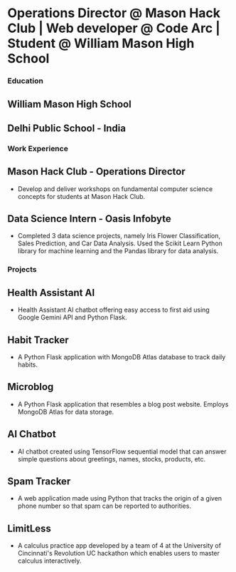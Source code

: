 # Operations Director @ Mason Hack Club | Web developer @ Code Arc | Student @ William Mason High School

### Education
## William Mason High School
## Delhi Public School - India

### Work Experience
## Mason Hack Club - Operations Director
- Develop and deliver workshops on fundamental computer science concepts for students at Mason Hack Club.
## Data Science Intern - Oasis Infobyte
- Completed 3 data science projects, namely Iris Flower Classification, Sales Prediction, and Car Data Analysis. Used the Scikit Learn Python library for machine learning and the Pandas library for data analysis.

### Projects
## Health Assistant AI
- Health Assistant AI chatbot offering easy access to first aid using Google Gemini API and Python Flask.
## Habit Tracker
- A Python Flask application with MongoDB Atlas database to track daily habits.
## Microblog
- A Python Flask application that resembles a blog post website. Employs MongoDB Atlas for data storage.
## AI Chatbot
- AI chatbot created using TensorFlow sequential model that can answer simple questions about greetings, names, stocks, products, etc.
## Spam Tracker
- A web application made using Python that tracks the origin of a given phone number so that spam can be reported to authorities.
## LimitLess
- A calculus practice app developed by a team of 4 at the University of Cincinnati's Revolution UC hackathon which enables users to master calculus interactively.
